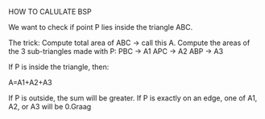 HOW TO CALULATE BSP

We want to check if point P lies inside the triangle ABC.

The trick:
Compute total area of ABC → call this A.
Compute the areas of the 3 sub-triangles made with P:
PBC → A1
APC → A2
ABP → A3

If P is inside the triangle, then:

A=A1+A2+A3

If P is outside, the sum will be greater.
If P is exactly on an edge, one of A1, A2, or A3 will be 0.Graag